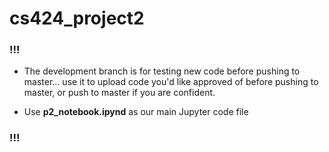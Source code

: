 # cs424_project2

### !!! 

* The development branch is for testing new code before pushing to master... use it to upload code you'd like approved of before pushing to master, or push to master if you are confident.

* Use **p2_notebook.ipynd** as our main Jupyter code file

### !!!
